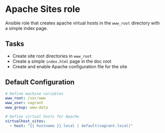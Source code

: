 # Apache Sites role
Ansible role that creates apache virtual hosts in the `www_root` directory with a simple index page.

## Tasks
* Create site root directories in `www_root`
* Create a simple `index.html` page in the doc root
* Create and enable Apache configuration file for the site

## Default Configuration
```yaml
# Define machine variables
www_root: /var/www
www_user: vagrant
www_group: www-data

# Define virtual hosts for Apache
virtualhost_sites:
  - host: "{{ hostname }}.local | default(vagrant.local)"
```

